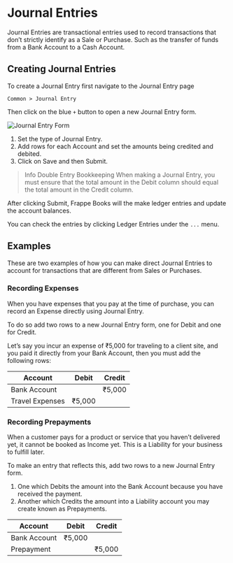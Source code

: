 # Journal Entries

Journal Entries are transactional entries used to record transactions that don’t strictly identify as a Sale or Purchase. Such as the transfer of funds from a Bank Account to a Cash Account.

## Creating Journal Entries

To create a Journal Entry first navigate to the Journal Entry page

`Common > Journal Entry`

Then click on the blue `+` button to open a new Journal Entry form.

![Journal Entry Form](images/journal-entry.png)

1. Set the type of Journal Entry.
2. Add rows for each Account and set the amounts being credited and debited.
3. Click on Save and then Submit.

> Info Double Entry Bookkeeping When making a Journal Entry, you must ensure that the total amount in the Debit column should equal the total amount in the Credit column.

After clicking Submit, Frappe Books will the make ledger entries and update the account balances.

You can check the entries by clicking Ledger Entries under the `...` menu.

## Examples

These are two examples of how you can make direct Journal Entries to account for transactions that are different from Sales or Purchases.

### Recording Expenses

When you have expenses that you pay at the time of purchase, you can record an Expense directly using Journal Entry.

To do so add two rows to a new Journal Entry form, one for Debit and one for Credit.

Let’s say you incur an expense of ₹5,000 for traveling to a client site, and you paid it directly from your Bank Account, then you must add the following rows:

| Account         | Debit  | Credit |
| --------------- | ------ | ------ |
| Bank Account    |        | ₹5,000 |
| Travel Expenses | ₹5,000 |        |

### Recording Prepayments

When a customer pays for a product or service that you haven’t delivered yet, it cannot be booked as Income yet. This is a Liability for your business to fulfill later.

To make an entry that reflects this, add two rows to a new Journal Entry form.

1. One which Debits the amount into the Bank Account because you have received the payment.
2. Another which Credits the amount into a Liability account you may create known as Prepayments.

| Account      | Debit  | Credit |
| ------------ | ------ | ------ |
| Bank Account | ₹5,000 |        |
| Prepayment   |        | ₹5,000 |

